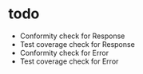 # todo

- Conformity check for Response
- Test coverage check for Response
- Conformity check for Error
- Test coverage check for Error
